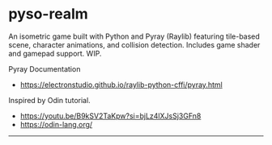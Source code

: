 # pyso-realm
 An isometric game built with Python and Pyray (Raylib) featuring tile-based scene, character animations, and collision detection. Includes game shader and gamepad support. WIP.

Pyray Documentation
- https://electronstudio.github.io/raylib-python-cffi/pyray.html

Inspired by Odin tutorial.
- https://youtu.be/B9kSV2TaKpw?si=bjLz4lXJsSj3GFn8
- https://odin-lang.org/

---

